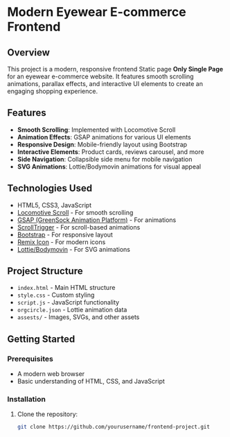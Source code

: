 # Modern Eyewear E-commerce Frontend

## Overview
This project is a modern, responsive frontend Static page **Only Single Page** for an eyewear e-commerce website. It features smooth scrolling animations, parallax effects, and interactive UI elements to create an engaging shopping experience.

## Features
- **Smooth Scrolling**: Implemented with Locomotive Scroll
- **Animation Effects**: GSAP animations for various UI elements
- **Responsive Design**: Mobile-friendly layout using Bootstrap
- **Interactive Elements**: Product cards, reviews carousel, and more
- **Side Navigation**: Collapsible side menu for mobile navigation
- **SVG Animations**: Lottie/Bodymovin animations for visual appeal

## Technologies Used
- HTML5, CSS3, JavaScript
- [Locomotive Scroll](https://github.com/locomotivemtl/locomotive-scroll) - For smooth scrolling
- [GSAP (GreenSock Animation Platform)](https://greensock.com/gsap/) - For animations
- [ScrollTrigger](https://greensock.com/scrolltrigger/) - For scroll-based animations
- [Bootstrap](https://getbootstrap.com/) - For responsive layout
- [Remix Icon](https://remixicon.com/) - For modern icons
- [Lottie/Bodymovin](https://airbnb.io/lottie/) - For SVG animations

## Project Structure
- `index.html` - Main HTML structure
- `style.css` - Custom styling
- `script.js` - JavaScript functionality
- `orgcircle.json` - Lottie animation data
- `assests/` - Images, SVGs, and other assets

## Getting Started

### Prerequisites
- A modern web browser
- Basic understanding of HTML, CSS, and JavaScript

### Installation
1. Clone the repository:
   ```bash
   git clone https://github.com/yourusername/frontend-project.git